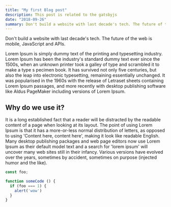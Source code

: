```yaml
---
title: "My first Blog post"
description: This post is related to the gatsbyjs
date: "2018-09-26"
summary: Don't build a website with last decade's tech. The future of the web is mobile, JavaScript and APIs.
---
```


Don't build a website with last decade's tech. The future of the web is mobile, JavaScript and APIs.

Lorem Ipsum is simply dummy text of the printing and typesetting industry. Lorem Ipsum has been the industry's standard dummy text ever since the 1500s, when an unknown printer took a galley of type and scrambled it to make a type s pecimen book. It has survived not only five centuries, but also the leap into electronic typesetting, remaining essentially unchanged. It was popularised in the 1960s with the release of Letraset sheets containing Lorem Ipsum passages, and more recently with desktop publishing software like Aldus PageMaker including versions of Lorem Ipsum.

## Why do we use it?

It is a long established fact that a reader will be distracted by the readable content of a page when looking at its layout. The point of using Lorem Ipsum is that it has a more-or-less normal distribution of letters, as opposed to using 'Content here, content here', making it look like readable English. Many desktop publishing packages and web page editors now use Lorem Ipsum as their default model text and a search for 'lorem ipsum' will uncover many web sites still in their infancy. Various versions have evolved over the years, sometimes by accident, sometimes on purpose (injected humor and the like).

```js
const foo;

function someCode () {
  if (foo === 1) {
    alert('wow')
  }
}
```
